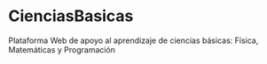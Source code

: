 # CienciasBasicas
Plataforma Web de apoyo al aprendizaje de ciencias básicas: Física, Matemáticas y Programación
